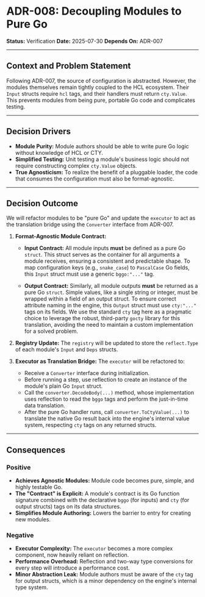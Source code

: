 # ADR-008: Decoupling Modules to Pure Go

**Status:** Verification
**Date:** 2025-07-30
**Depends On:** ADR-007

---

## Context and Problem Statement

Following ADR-007, the source of configuration is abstracted. However, the modules themselves remain tightly coupled to the HCL ecosystem. Their `Input` structs require `hcl` tags, and their handlers must return `cty.Value`. This prevents modules from being pure, portable Go code and complicates testing.

---

## Decision Drivers

* **Module Purity:** Module authors should be able to write pure Go logic without knowledge of HCL or CTY.
* **Simplified Testing:** Unit testing a module's business logic should not require constructing complex `cty.Value` objects.
* **True Agnosticism:** To realize the benefit of a pluggable loader, the code that consumes the configuration must also be format-agnostic.

---

## Decision Outcome

We will refactor modules to be "pure Go" and update the `executor` to act as the translation bridge using the `Converter` interface from ADR-007.

1.  **Format-Agnostic Module Contract:**
    * **Input Contract:** All module inputs **must** be defined as a pure Go `struct`. This struct serves as the container for all arguments a module receives, ensuring a consistent and predictable shape. To map configuration keys (e.g., `snake_case`) to `PascalCase` Go fields, this `Input` struct must use a generic `bggo:"..."` tag.

    * **Output Contract:** Similarly, all module outputs **must** be returned as a pure Go `struct`. Simple values, like a single string or integer, must be wrapped within a field of an output struct. To ensure correct attribute naming in the engine, this `Output` struct must use `cty:"..."` tags on its fields. We use the standard `cty` tag here as a pragmatic choice to leverage the robust, third-party `gocty` library for this translation, avoiding the need to maintain a custom implementation for a solved problem.
2.  **Registry Update:** The `registry` will be updated to store the `reflect.Type` of each module's `Input` and `Deps` structs.

3.  **Executor as Translation Bridge:** The `executor` will be refactored to:
    * Receive a `Converter` interface during initialization.
    * Before running a step, use reflection to create an instance of the module's plain Go `Input` struct.
    * Call the `converter.DecodeBody(...)` method, whose implementation uses reflection to read the `bggo` tags and perform the just-in-time data translation.
    * After the pure Go handler runs, call `converter.ToCtyValue(...)` to translate the native Go result back into the engine's internal value system, respecting `cty` tags on any returned structs.

---

## Consequences

### Positive

* **Achieves Agnostic Modules:** Module code becomes pure, simple, and highly testable Go.
* **The "Contract" is Explicit:** A module's contract is its Go function signature combined with the declarative `bggo` (for inputs) and `cty` (for output structs) tags on its data structures.
* **Simplifies Module Authoring:** Lowers the barrier to entry for creating new modules.

### Negative

* **Executor Complexity:** The `executor` becomes a more complex component, now heavily reliant on reflection.
* **Performance Overhead:** Reflection and two-way type conversions for every step will introduce a performance cost.
* **Minor Abstraction Leak:** Module authors must be aware of the `cty` tag for output structs, which is a minor dependency on the engine's internal type system.